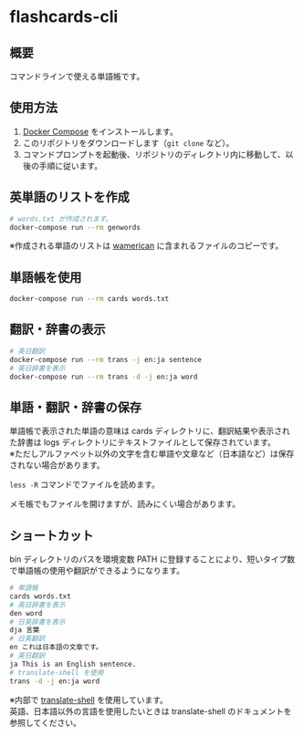 # flashcards-cli

## 概要

コマンドラインで使える単語帳です。

## 使用方法

1. [Docker Compose](https://docs.docker.com/compose/install/) をインストールします。
2. このリポジトリをダウンロードします（`git clone` など）。
3. コマンドプロンプトを起動後、リポジトリのディレクトリ内に移動して、以後の手順に従います。

## 英単語のリストを作成

```sh
# words.txt が作成されます。
docker-compose run --rm genwords
```

※作成される単語のリストは [wamerican](https://packages.ubuntu.com/focal/wamerican) に含まれるファイルのコピーです。

## 単語帳を使用

```sh
docker-compose run --rm cards words.txt
```

## 翻訳・辞書の表示

```sh
# 英日翻訳
docker-compose run --rm trans -j en:ja sentence
# 英日辞書を表示
docker-compose run --rm trans -d -j en:ja word
```

## 単語・翻訳・辞書の保存

単語帳で表示された単語の意味は cards ディレクトリに、翻訳結果や表示された辞書は logs ディレクトリにテキストファイルとして保存されています。  
※ただしアルファベット以外の文字を含む単語や文章など（日本語など）は保存されない場合があります。

`less -R` コマンドでファイルを読めます。

メモ帳でもファイルを開けますが、読みにくい場合があります。

## ショートカット

bin ディレクトリのパスを環境変数 PATH に登録することにより、短いタイプ数で単語帳の使用や翻訳ができるようになります。

```sh
# 単語帳
cards words.txt
# 英日辞書を表示
den word
# 日英辞書を表示
dja 言葉
# 日英翻訳
en これは日本語の文章です。
# 英日翻訳
ja This is an English sentence.
# translate-shell を使用
trans -d -j en:ja word
```

※内部で [translate-shell](https://packages.ubuntu.com/focal/translate-shell) を使用しています。  
英語、日本語以外の言語を使用したいときは translate-shell のドキュメントを参照してください。
